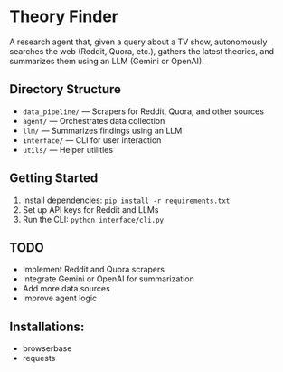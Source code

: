 # Theory Finder

A research agent that, given a query about a TV show, autonomously searches the web (Reddit, Quora, etc.), gathers the latest theories, and summarizes them using an LLM (Gemini or OpenAI).

## Directory Structure

- `data_pipeline/` — Scrapers for Reddit, Quora, and other sources
- `agent/` — Orchestrates data collection
- `llm/` — Summarizes findings using an LLM
- `interface/` — CLI for user interaction
- `utils/` — Helper utilities

## Getting Started

1. Install dependencies: `pip install -r requirements.txt`
2. Set up API keys for Reddit and LLMs
3. Run the CLI: `python interface/cli.py`

## TODO

- Implement Reddit and Quora scrapers
- Integrate Gemini or OpenAI for summarization
- Add more data sources
- Improve agent logic

## Installations:

- browserbase
- requests
